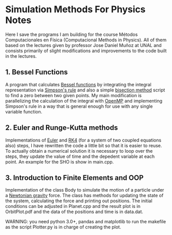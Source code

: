 # Simulation Methods For Physics Notes
Here I save the programs I am building for the course Métodos Computacionales en Física
(Computacional Methods in Physics). All of them based on the lectures given by professor 
Jose Daniel Muñoz at UNAL and consists primarily of slight modifications and improvements to the
code built in the lectures.

## 1. Bessel Functions
A  program that calculates [Bessel functions](https://en.wikipedia.org/wiki/Bessel_function)
by integrating the integral representation via [Simpson's rule](https://en.wikipedia.org/wiki/Simpson%27s_rule#Composite_Simpson's_rule) and also
a simple [bisection method](https://en.wikipedia.org/wiki/Bisection_method) script to find a zero between two given points. My main modification is parallelizing the calculation of the integral with [OpenMP](https://www.openmp.org/) and implementing Simpson's rule in a way that is general enough for use with any single variable function.

## 2. Euler and Runge-Kutta methods
Implementations of [Euler](https://en.wikipedia.org/wiki/Euler_method#Derivation) and [RK4](https://en.wikipedia.org/wiki/Runge%E2%80%93Kutta_methods#Implicit_Runge%E2%80%93Kutta_methods) (for a system of two coupled equations also) steps, I have rewritten the code a little bit so that it is easier to reuse. To actually obtain a numerical solution it is necessary to loop over the steps, they update the value of time and the depedent variable at each point. An example for the SHO is show in main.cpp.   

## 3. Introduction to Finite Elements and OOP
Implementation of the class Body to simulate the motion of a particle under a [Newtonian gravity](https://en.wikipedia.org/wiki/Newton%27s_law_of_universal_gravitation) force. The class has methods for updating the state of the system, calculating the force and printing out positions. The initial conditions can be adjusted in Planet.cpp and the result plot is in OrbitPlot.pdf and the data of the positions and time is in data.dat. 

WARNING: you need python 3.0+, pandas and matplotlib to run the makefile as the script Plotter.py is in charge of creating the plot. 
